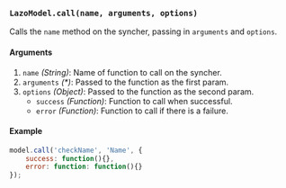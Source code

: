 ### `LazoModel.call(name, arguments, options)`

Calls the `name` method on the syncher, passing in `arguments` and `options`.

#### Arguments
1. `name` *(String)*: Name of function to call on the syncher.
1. `arguments` *(&#42;)*: Passed to the function as the first param.
1. `options` *(Object)*: Passed to the function as the second param.
    - `success` *(Function)*: Function to call when successful.
    - `error` *(Function)*: Function to call if there is a failure.

#### Example
```js
model.call('checkName', 'Name', {
    success: function(){},
    error: function: function(){}
});
```
